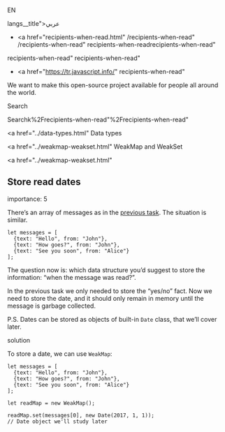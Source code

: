 EN

langs\_\_title">عربي</span></a>

-   <a href="recipients-when-read.html"
    /recipients-when-read"
    /recipients-when-read"
    recipients-when-readrecipients-when-read"

<!-- -->

recipients-when-read"
recipients-when-read"

-   <a href="https://tr.javascript.info/"
    recipients-when-read"

We want to make this open-source project available for people all around the world.

Search

Searchk%2Frecipients-when-read"%2Frecipients-when-read" </a>

<a href="../data-types.html" Data types</span></a>

<a href="../weakmap-weakset.html" WeakMap and WeakSet</span></a>

<a href="../weakmap-weakset.html"

## Store read dates

<span class="task__importance" title="How important is the task, from 1 to 5">importance: 5</span>

There’s an array of messages as in the [previous task](recipients-read.html). The situation is similar.

    let messages = [
      {text: "Hello", from: "John"},
      {text: "How goes?", from: "John"},
      {text: "See you soon", from: "Alice"}
    ];

The question now is: which data structure you’d suggest to store the information: “when the message was read?”.

In the previous task we only needed to store the “yes/no” fact. Now we need to store the date, and it should only remain in memory until the message is garbage collected.

P.S. Dates can be stored as objects of built-in `Date` class, that we’ll cover later.

solution

To store a date, we can use `WeakMap`:

    let messages = [
      {text: "Hello", from: "John"},
      {text: "How goes?", from: "John"},
      {text: "See you soon", from: "Alice"}
    ];

    let readMap = new WeakMap();

    readMap.set(messages[0], new Date(2017, 1, 1));
    // Date object we'll study later
